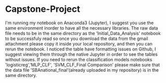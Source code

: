 # Capstone-Project
I'm running my notebook on Anaconda3 (Jupyter), I suggest you use the same environment inorder to have all the necessary libraries. 
The raw data file needs to be in the same directory as the 'Initial_Data_Analysis' notebook to be successfuly read so once you download the data from the gmail attachment please copy it inside your local repository, and then you can rerun the notebook. 
I noticed the table have formatting issues on Github, I suggest viewing them through the native Jupyter in order to see the tables without issues. 
If you need to rerun the classification models notebooks 'logisticreg','MLP_CLF', 'SVM_CLF_Final Comparison' please make sure that the data file 'SBAnational_final'(already uploaded in my repository) is in the same directory.
